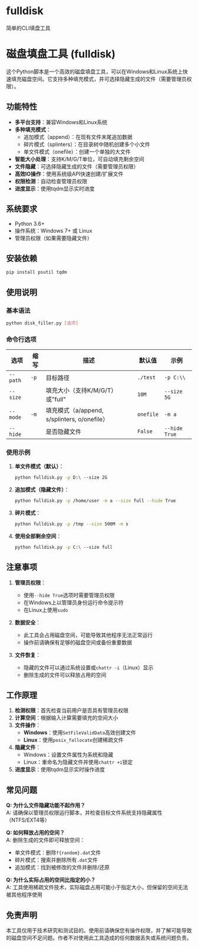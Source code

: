 # fulldisk
简单的CLI填盘工具
# 磁盘填盘工具 (fulldisk)

这个Python脚本是一个高效的磁盘填盘工具，可以在Windows和Linux系统上快速填充磁盘空间。它支持多种填充模式，并可选择隐藏生成的文件（需要管理员权限）。

## 功能特性

- **多平台支持**：兼容Windows和Linux系统
- **多种填充模式**：
  - 追加模式（append）：在现有文件末尾追加数据
  - 碎片模式（splinters）：在目录树中随机创建多个小文件
  - 单文件模式（onefile）：创建一个单独的大文件
- **智能大小处理**：支持K/M/G/T单位，可自动填充剩余空间
- **文件隐藏**：可选择隐藏生成的文件（需要管理员权限）
- **高效IO操作**：使用系统级API快速创建/扩展文件
- **权限检测**：自动检查管理员权限
- **进度显示**：使用tqdm显示实时进度

## 系统要求

- Python 3.6+
- 操作系统：Windows 7+ 或 Linux
- 管理员权限（如果需要隐藏文件）

## 安装依赖

```bash
pip install psutil tqdm
```

## 使用说明

### 基本语法

```bash
python disk_filler.py [选项]
```

### 命令行选项

| 选项 | 缩写 | 描述 | 默认值 | 示例 |
|------|------|------|--------|------|
| `--path` | `-p` | 目标路径 | `./test` | `-p C:\\` |
| `--size` |  | 填充大小（支持K/M/G/T）或"full" | `10M` | `--size 5G` |
| `--mode` | `-m` | 填充模式（a/append, s/splinters, o/onefile） | `onefile` | `-m a` |
| `--hide` |  | 是否隐藏文件 | `False` | `--hide True` |

### 使用示例

1. **单文件模式（默认）**：
   ```bash
   python fulldisk.py -p D:\ --size 2G
   ```

2. **追加模式（隐藏文件）**：
   ```bash
   python fulldisk.py -p /home/user -m a --size full --hide True
   ```

3. **碎片模式**：
   ```bash
   python fulldisk.py -p /tmp --size 500M -m s
   ```

4. **使用全部剩余空间**：
   ```bash
   python fulldisk.py -p C:\ --size full
   ```

## 注意事项

1. **管理员权限**：
   - 使用`--hide True`选项时需要管理员权限
   - 在Windows上以管理员身份运行命令提示符
   - 在Linux上使用`sudo`

2. **数据安全**：
   - 此工具会占用磁盘空间，可能导致其他程序无法正常运行
   - 操作前请确保有足够的磁盘空间或备份重要数据

3. **文件恢复**：
   - 隐藏的文件可以通过系统设置或`chattr -i`（Linux）显示
   - 删除生成的文件可以释放占用的空间

## 工作原理

1. **检测权限**：首先检查当前用户是否具有管理员权限
2. **计算空间**：根据输入计算需要填充的空间大小
3. **文件操作**：
   - **Windows**：使用`SetFileValidData`高效创建文件
   - **Linux**：使用`posix_fallocate`创建稀疏文件
4. **隐藏文件**：
   - Windows：设置文件属性为系统和隐藏
   - Linux：重命名为隐藏文件并使用`chattr +i`锁定
5. **进度显示**：使用tqdm显示实时操作进度

## 常见问题

**Q: 为什么文件隐藏功能不起作用？**  
A: 请确保以管理员权限运行脚本，并检查目标文件系统支持隐藏属性（NTFS/EXT4等）

**Q: 如何释放占用的空间？**  
A: 删除生成的文件即可释放空间：
- 单文件模式：删除`f{random}.dat`文件
- 碎片模式：搜索并删除所有`.dat`文件
- 追加模式：找到被修改的文件并删除/还原

**Q: 为什么实际占用的空间比指定的小？**  
A: 工具使用稀疏文件技术，实际磁盘占用可能小于指定大小，但保留的空间无法被其他程序使用

## 免责声明

本工具仅用于技术研究和测试目的。使用前请确保您有操作权限，并了解可能导致的磁盘空间不足问题。作者不对使用此工具造成的任何数据丢失或系统问题负责。
